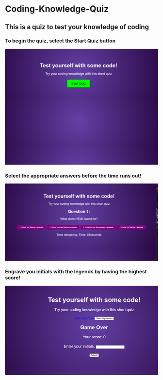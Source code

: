 # Coding-Knowledge-Quiz
## This is a quiz to test your knowledge of coding

### To begin the quiz, select the Start Quiz button
 ![img1](./Assets/start%20quiz.png)

 ### Select the appropriate answers before the time runs out!
 ![img](./Assets/questions.png)
 
 ### Engrave you initials with the legends by having the highest score!
 ![img](./Assets/Open%20page.png)